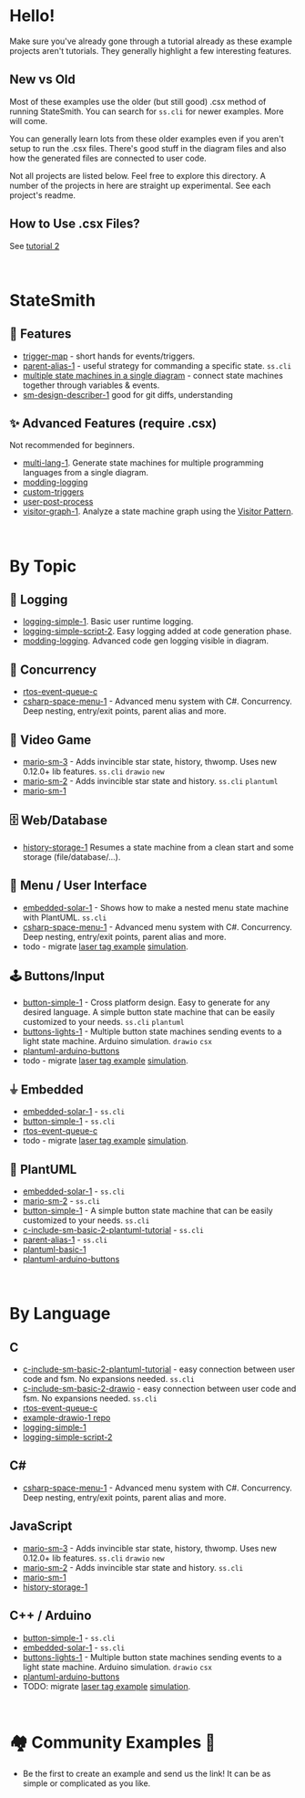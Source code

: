 # Hello!
Make sure you've already gone through a tutorial already as these example projects aren't tutorials. They generally highlight a few interesting features.

## New vs Old
Most of these examples use the older (but still good) .csx method of running StateSmith. You can search for `ss.cli` for newer examples. More will come.

You can generally learn lots from these older examples even if you aren't setup to run the .csx files. There's good stuff in the diagram files and also how the generated files are connected to user code.

Not all projects are listed below. Feel free to explore this directory. A number of the projects in here are straight up experimental. See each project's readme.

## How to Use .csx Files?
See [tutorial 2](https://github.com/StateSmith/tutorial-2/)


<br>

# StateSmith
## 🌟 Features
* [trigger-map](./trigger-map/README.md) - short hands for events/triggers.
* [parent-alias-1](./parent-alias-1/README.md) - useful strategy for commanding a specific state. `ss.cli`
* [multiple state machines in a single diagram](./buttons-lights-1/README.md) - connect state machines together through variables & events.
* [sm-design-describer-1](./sm-design-describer-1/README.md) good for git diffs, understanding

## ✨ Advanced Features (require .csx)
Not recommended for beginners.
* [multi-lang-1](./multi-lang-1/README.md). Generate state machines for multiple programming languages from a single diagram.
* [modding-logging](./modding-logging/README.md)
* [custom-triggers](./custom-triggers/README.md)
* [user-post-process](./user-post-process/README.md)
* [visitor-graph-1](./visitor-graph-1/README.md). Analyze a state machine graph using the [Visitor Pattern](https://en.wikipedia.org/wiki/Visitor_pattern).

<br>

# By Topic

## 📝 Logging
* [logging-simple-1](./logging-simple-1/README.md). Basic user runtime logging.
* [logging-simple-script-2](./logging-simple-script-2/README.md). Easy logging added at code generation phase.
* [modding-logging](./modding-logging/README.md). Advanced code gen logging visible in diagram.

## 🔀 Concurrency
* [rtos-event-queue-c](./rtos-event-queue-c/README.md)
* [csharp-space-menu-1](csharp-space-menu-1/README.md) - Advanced menu system with C#. Concurrency. Deep nesting, entry/exit points, parent alias and more.

## 👾 Video Game
* [mario-sm-3](./mario-sm-3/README.md) - Adds invincible star state, history, thwomp. Uses new 0.12.0+ lib features. `ss.cli` `drawio` `new`
* [mario-sm-2](./mario-sm-2/README.md) - Adds invincible star state and history. `ss.cli` `plantuml`
* [mario-sm-1](./mario-sm-1/README.md)

## 🗄️ Web/Database
* [history-storage-1](./history-storage-1/README.md) Resumes a state machine from a clean start and some storage (file/database/...).

## 📱 Menu / User Interface
* [embedded-solar-1](./embedded-solar-1/README.md) - Shows how to make a nested menu state machine with PlantUML. `ss.cli`
* [csharp-space-menu-1](csharp-space-menu-1/README.md) - Advanced menu system with C#. Concurrency. Deep nesting, entry/exit points, parent alias and more.
* todo - migrate [laser tag example](https://www.youtube.com/watch?v=9czSDothuzM) [simulation](https://wokwi.com/projects/351165738904453719).

## 🕹️ Buttons/Input
* [button-simple-1](./button-simple-1/README.md) - Cross platform design. Easy to generate for any desired language. A simple button state machine that can be easily customized to your needs. `ss.cli` `plantuml`
* [buttons-lights-1](./buttons-lights-1/README.md) - Multiple button state machines sending events to a light state machine. Arduino simulation. `drawio` `csx`
* [plantuml-arduino-buttons](./plantuml-arduino-buttons/README.md)
* todo - migrate [laser tag example](https://www.youtube.com/watch?v=9czSDothuzM) [simulation](https://wokwi.com/projects/351165738904453719).

## ⏚ Embedded
* [embedded-solar-1](./embedded-solar-1/README.md) - `ss.cli`
* [button-simple-1](./button-simple-1/README.md) - `ss.cli`
* [rtos-event-queue-c](./rtos-event-queue-c/README.md)
* todo - migrate [laser tag example](https://www.youtube.com/watch?v=9czSDothuzM) [simulation](https://wokwi.com/projects/351165738904453719).

## 🌱 PlantUML
* [embedded-solar-1](./embedded-solar-1/README.md) - `ss.cli`
* [mario-sm-2](./mario-sm-2/README.md) - `ss.cli`
* [button-simple-1](./button-simple-1/README.md) - A simple button state machine that can be easily customized to your needs. `ss.cli`
* [c-include-sm-basic-2-plantuml-tutorial](./c-include-sm-basic-2-plantuml-tutorial/README.md) - `ss.cli`
* [parent-alias-1](./parent-alias-1/README.md) - `ss.cli`
* [plantuml-basic-1](./plantuml-basic-1/README.md)
* [plantuml-arduino-buttons](./plantuml-arduino-buttons/README.md)

<br>

# By Language

## C
* [c-include-sm-basic-2-plantuml-tutorial](./c-include-sm-basic-2-plantuml-tutorial/README.md) - easy connection between user code and fsm. No expansions needed. `ss.cli`
* [c-include-sm-basic-2-drawio](./c-include-sm-basic-2-drawio/README.md) - easy connection between user code and fsm. No expansions needed. `ss.cli`
* [rtos-event-queue-c](./rtos-event-queue-c/README.md)
* [example-drawio-1 repo](https://github.com/StateSmith/example-drawio-1)
* [logging-simple-1](./logging-simple-1/README.md)
* [logging-simple-script-2](./logging-simple-script-2/README.md)

## C#
* [csharp-space-menu-1](csharp-space-menu-1/README.md) - Advanced menu system with C#. Concurrency. Deep nesting, entry/exit points, parent alias and more.

## JavaScript
* [mario-sm-3](./mario-sm-3/README.md) - Adds invincible star state, history, thwomp. Uses new 0.12.0+ lib features. `ss.cli` `drawio` `new`
* [mario-sm-2](./mario-sm-2/README.md) - Adds invincible star state and history. `ss.cli`
* [mario-sm-1](./mario-sm-1/README.md)
* [history-storage-1](./history-storage-1/README.md)

## C++ / Arduino
* [button-simple-1](./button-simple-1/README.md) - `ss.cli`
* [embedded-solar-1](./embedded-solar-1/README.md) - `ss.cli`
* [buttons-lights-1](./buttons-lights-1/README.md) - Multiple button state machines sending events to a light state machine. Arduino simulation. `drawio` `csx`
* [plantuml-arduino-buttons](./plantuml-arduino-buttons/README.md)
* TODO: migrate [laser tag example](https://www.youtube.com/watch?v=9czSDothuzM) [simulation](https://wokwi.com/projects/351165738904453719).

<br>

# 🏘️ Community Examples 🎁
* Be the first to create an example and send us the link! It can be as simple or complicated as you like.
